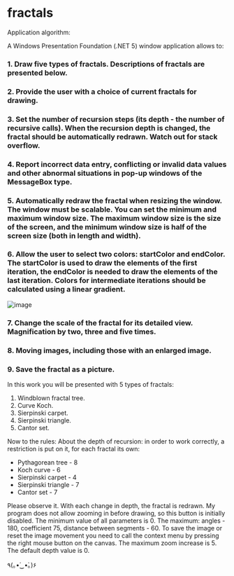 # fractals
Application algorithm:

A Windows Presentation Foundation (.NET 5) window application allows to:
### 1. Draw five types of fractals. Descriptions of fractals are presented below.
### 2. Provide the user with a choice of current fractals for drawing.
### 3. Set the number of recursion steps (its depth - the number of recursive calls). When the recursion depth is changed, the fractal should be automatically redrawn. Watch out for stack overflow.
### 4. Report incorrect data entry, conflicting or invalid data values and other abnormal situations in pop-up windows of the MessageBox type.
### 5. Automatically redraw the fractal when resizing the window. The window must be scalable. You can set the minimum and maximum window size. The maximum window size is the size of the screen, and the minimum window size is half of the screen size (both in length and width).
### 6. Allow the user to select two colors: startColor and endColor. The startColor is used to draw the elements of the first iteration, the endColor is needed to draw the elements of the last iteration. Colors for intermediate iterations should be calculated using a linear gradient.

![image](https://user-images.githubusercontent.com/95444064/177737012-a39df15a-a8dc-490b-b3bd-d67d9376f8b7.png)

### 7. Change the scale of the fractal for its detailed view. Magnification by two, three and five times.
### 8. Moving images, including those with an enlarged image.
### 9. Save the fractal as a picture.

In this work you will be presented with 5 types of fractals:

1. Windblown fractal tree.
2. Curve Koch.
3. Sierpinski carpet.
4. Sierpinski triangle.
5. Cantor set.

Now to the rules: About the depth of recursion: in order to work correctly, a restriction is put on it, for each fractal its own:
 - Pythagorean tree - 8 
 - Koch curve - 6
 - Sierpinski carpet - 4 
 - Sierpinski triangle - 7 
 - Cantor set - 7

Please observe it. With each change in depth, the fractal is redrawn. My program does not allow zooming in before drawing, so this button is initially disabled. The minimum value of all parameters is 0. The maximum: angles - 180, coefficient 75, distance between segments - 60. To save the image or reset the image movement you need to call the context menu by pressing the right mouse button on the canvas. The maximum zoom increase is 5. The default depth value is 0.

٩(｡•́‿•̀｡)۶
